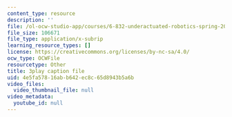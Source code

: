 ```yaml
---
content_type: resource
description: ''
file: /ol-ocw-studio-app/courses/6-832-underactuated-robotics-spring-2009/4e5fa57816abb642ec8c65d8943b5a6b_Bhbk4bWV1Uc.srt
file_size: 106671
file_type: application/x-subrip
learning_resource_types: []
license: https://creativecommons.org/licenses/by-nc-sa/4.0/
ocw_type: OCWFile
resourcetype: Other
title: 3play caption file
uid: 4e5fa578-16ab-b642-ec8c-65d8943b5a6b
video_files:
  video_thumbnail_file: null
video_metadata:
  youtube_id: null
---
```

